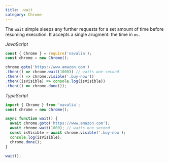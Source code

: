 ```yaml
---
title: .wait
category: Chrome
---
```


The `wait` simple sleeps any further requests for a set amount of time before resuming execution. It accepts a single arugment: the time in `ms`.

*JavaScript*
```js
const { Chrome } = require('navalia');
const chrome = new Chrome();

chrome.goto('https://www.amazon.com')
.then(() => chrome.wait(1000)) // waits one second
.then(() => chrome.visible('.buy-now'))
.then((isVisible) => console.log(isVisible))
.then(() => chrome.done());
```

*TypeScript*
```ts
import { Chrome } from 'navalia';
const chrome = new Chrome();

async function wait() {
  await chrome.goto('https://www.amazon.com');
  await chrome.wait(1000); // waits one second
  const isVisible = await chrome.visible('.buy-now');
  console.log(isVisible);
  chrome.done();
}

wait();
```
